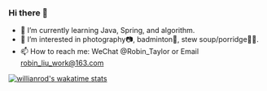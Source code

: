 ### Hi there 👋

- 🌱 I’m currently learning Java, Spring, and algorithm.
- 🥰 I’m interested in photography📷, badminton🏸, stew soup/porridge👩‍🍳.
- 📫 How to reach me: WeChat @Robin_Taylor or Email robin_liu_work@163.com
<!--
**robinliuhhh/robinliuhhh** is a ✨ _special_ ✨ repository because its `README.md` (this file) appears on your GitHub profile.

Here are some ideas to get you started:

- 🔭 I’m currently working on ...
- 🌱 I’m currently learning ...
- 👯 I’m looking to collaborate on ...
- 🤔 I’m looking for help with ...
- 💬 Ask me about ...
- 📫 How to reach me: ...
- 😄 Pronouns: ...
- ⚡ Fun fact: ...
-->

[![willianrod's wakatime stats](https://github-readme-stats.vercel.app/api/wakatime?username=robinliuhhh)](https://github.com/anuraghazra/github-readme-stats)
